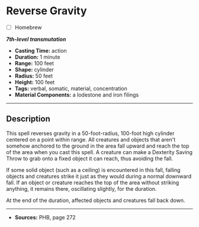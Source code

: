 # Reverse Gravity
- [ ] Homebrew

***7th-level transmutation***
- **Casting Time:** action
- **Duration:** 1 minute
- **Range:** 100 feet
- **Shape:** cylinder
- **Radius:** 50 feet
- **Height:** 100 feet
- **Tags:** verbal, somatic, material, concentration
- **Material Components:** a lodestone and iron filings

---

## Description
This spell reverses gravity in a 50-foot-radius, 100-foot high cylinder centered on a point within range.
All creatures and objects that aren't somehow anchored to the ground in the area fall upward and reach the top of the area when you cast this spell.
A creature can make a Dexterity Saving Throw to grab onto a fixed object it can reach, thus avoiding the fall.

If some solid object (such as a ceiling) is encountered in this fall, falling objects and creatures strike it just as they would during a normal downward fall.
If an object or creature reaches the top of the area without striking anything, it remains there, oscillating slightly, for the duration.

At the end of the duration, affected objects and creatures fall back down.

---

- **Sources:** PHB, page 272
